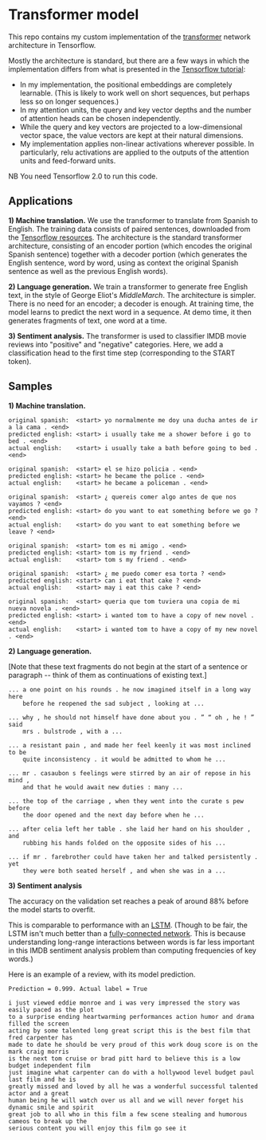 Transformer model
========

This repo contains my custom implementation of the [transformer](https://arxiv.org/abs/1706.03762) network architecture in Tensorflow.

Mostly the architecture is standard, but there are a few ways in which the implementation differs from what is presented in the [Tensorflow tutorial](https://www.tensorflow.org/beta/tutorials/text/transformer):

* In my implementation, the positional embeddings are completely learnable. (This is likely to work well on short sequences, but perhaps less so on longer sequences.)
* In my attention units, the query and key vector depths and the number of attention heads can be chosen independently.
* While the query and key vectors are projected to a low-dimensional vector space, the value vectors are kept at their natural dimensions.
* My implementation applies non-linear activations wherever possible. In particularly, relu activations are applied to the outputs of the attention units and feed-forward units.

NB You need Tensorflow 2.0 to run this code.


Applications
-------

**1) Machine translation.** We use the transformer to translate from Spanish to English. The training data consists of paired sentences, downloaded from the
[Tensorflow resources](http://storage.googleapis.com/download.tensorflow.org/data/spa-eng.zip). The architecture is the standard transformer architecture,
consisting of an encoder portion (which encodes the original Spanish sentence)
together with a decoder portion (which generates the English sentence, word by word, using as context the original Spanish sentence as well as the previous English words).

**2) Language generation.** We train a transformer to generate free English text, in the style of George Eliot's *MiddleMarch*.
The architecture is simpler. There is no need for an encoder; a decoder is enough. At training time, the model learns to predict the next word in a sequence.
At demo time, it then generates fragments of text, one word at a time.

**3) Sentiment analysis.** The transformer is used to classifier IMDB movie reviews into "positive" and "negative" categories. Here, we add a classification head to the first time step (corresponding to the START token). 


Samples
-------

**1) Machine translation.**

```
original spanish:  <start> yo normalmente me doy una ducha antes de ir a la cama . <end>
predicted english: <start> i usually take me a shower before i go to bed . <end>
actual english:    <start> i usually take a bath before going to bed . <end>

original spanish:  <start> el se hizo policia . <end>
predicted english: <start> he became the police . <end>
actual english:    <start> he became a policeman . <end>

original spanish:  <start> ¿ quereis comer algo antes de que nos vayamos ? <end>
predicted english: <start> do you want to eat something before we go ? <end>
actual english:    <start> do you want to eat something before we leave ? <end>

original spanish:  <start> tom es mi amigo . <end>
predicted english: <start> tom is my friend . <end>
actual english:    <start> tom s my friend . <end>

original spanish:  <start> ¿ me puedo comer esa torta ? <end>
predicted english: <start> can i eat that cake ? <end>
actual english:    <start> may i eat this cake ? <end>

original spanish:  <start> queria que tom tuviera una copia de mi nueva novela . <end>
predicted english: <start> i wanted tom to have a copy of new novel . <end>
actual english:    <start> i wanted tom to have a copy of my new novel . <end>
```

**2) Language generation.**

[Note that these text fragments do not begin at the start of a sentence or paragraph -- think of them as continuations of existing text.]

```
... a one point on his rounds . he now imagined itself in a long way here
    before he reopened the sad subject , looking at ...
	
... why , he should not himself have done about you . ” “ oh , he ! ” said
    mrs . bulstrode , with a ...

... a resistant pain , and made her feel keenly it was most inclined to be
    quite inconsistency . it would be admitted to whom he ...
	
... mr . casaubon s feelings were stirred by an air of repose in his mind ,
    and that he would await new duties : many ...

... the top of the carriage , when they went into the curate s pew before
    the door opened and the next day before when he ...

... after celia left her table . she laid her hand on his shoulder , and
    rubbing his hands folded on the opposite sides of his ...

... if mr . farebrother could have taken her and talked persistently . yet
    they were both seated herself , and when she was in a ...
```



**3) Sentiment analysis**

The accuracy on the validation set reaches a peak of around 88% before the model starts to overfit.

This is comparable to performance with an [LSTM](https://www.tensorflow.org/beta/tutorials/text/text_classification_rnn).
(Though to be fair, the LSTM isn't much better than a [fully-connected network](https://www.tensorflow.org/beta/tutorials/keras/basic_text_classification_with_tfhub). This is because
understanding long-range interactions between words is far less important in this IMDB sentiment analysis problem than computing frequencies of key words.)

Here is an example of a review, with its model prediction.
```
Prediction = 0.999. Actual label = True

i just viewed eddie monroe and i was very impressed the story was easily paced as the plot
to a surprise ending heartwarming performances action humor and drama filled the screen
acting by some talented long great script this is the best film that fred carpenter has
made to date he should be very proud of this work doug score is on the mark craig morris
is the next tom cruise or brad pitt hard to believe this is a low budget independent film
just imagine what carpenter can do with a hollywood level budget paul last film and he is
greatly missed and loved by all he was a wonderful successful talented actor and a great
human being he will watch over us all and we will never forget his dynamic smile and spirit
great job to all who in this film a few scene stealing and humorous cameos to break up the
serious content you will enjoy this film go see it
```
